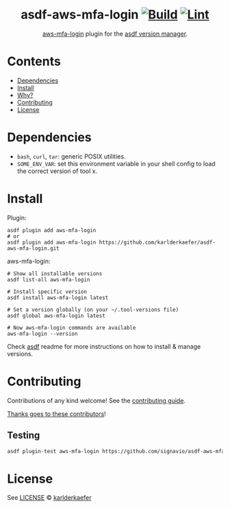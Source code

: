 <div align="center">

# asdf-aws-mfa-login [![Build](https://github.com/karlderkaefer/asdf-aws-mfa-login/actions/workflows/build.yml/badge.svg)](https://github.com/karlderkaefer/asdf-aws-mfa-login/actions/workflows/build.yml) [![Lint](https://github.com/karlderkaefer/asdf-aws-mfa-login/actions/workflows/lint.yml/badge.svg)](https://github.com/karlderkaefer/asdf-aws-mfa-login/actions/workflows/lint.yml)


[aws-mfa-login](https://github.com/signavio/aws-mfa-login) plugin for the [asdf version manager](https://asdf-vm.com).

</div>

# Contents

- [Dependencies](#dependencies)
- [Install](#install)
- [Why?](#why)
- [Contributing](#contributing)
- [License](#license)

# Dependencies

- `bash`, `curl`, `tar`: generic POSIX utilities.
- `SOME_ENV_VAR`: set this environment variable in your shell config to load the correct version of tool x.

# Install

Plugin:

```shell
asdf plugin add aws-mfa-login
# or
asdf plugin add aws-mfa-login https://github.com/karlderkaefer/asdf-aws-mfa-login.git
```

aws-mfa-login:

```shell
# Show all installable versions
asdf list-all aws-mfa-login

# Install specific version
asdf install aws-mfa-login latest

# Set a version globally (on your ~/.tool-versions file)
asdf global aws-mfa-login latest

# Now aws-mfa-login commands are available
aws-mfa-login --version
```

Check [asdf](https://github.com/asdf-vm/asdf) readme for more instructions on how to
install & manage versions.

# Contributing

Contributions of any kind welcome! See the [contributing guide](contributing.md).

[Thanks goes to these contributors](https://github.com/karlderkaefer/asdf-aws-mfa-login/graphs/contributors)!

## Testing
```bash
asdf plugin-test aws-mfa-login https://github.com/signavio/asdf-aws-mfa-login --asdf-tool-version latest --asdf-plugin-gitref $(git rev-parse HEAD) aws-mfa-login --version
```


# License

See [LICENSE](LICENSE) © [karlderkaefer](https://github.com/karlderkaefer/)
